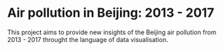 # Air pollution in Beijing: 2013 - 2017
This project aims to provide new insights of the Beijing air pollution from 2013 - 2017 throught the language of data visualisation.
